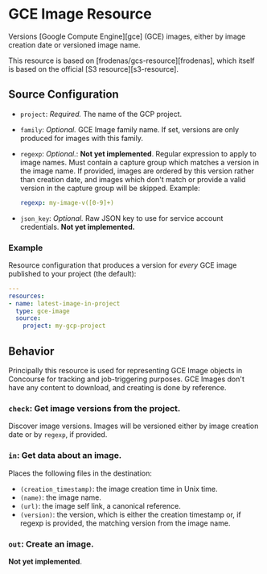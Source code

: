 # GCE Image Resource

Versions [Google Compute Engine][gce] (GCE) images, either by image creation date or versioned image name.

This resource is based on [frodenas/gcs-resource][frodenas], which itself is based on the official
[S3 resource][s3-resource].

## Source Configuration

* `project`: *Required.* The name of the GCP project.

* `family`: *Optional.* GCE Image family name. If set, versions are only produced for images with this family.

* `regexp`: *Optional.*: **Not yet implemented**. Regular expression to apply to image names. Must contain a
  capture group which matches a version in the image name. If provided, images are ordered by this version rather than creation date, and images which don't match or provide a valid version in the capture group will be skipped. Example:

    ```yaml
    regexp: my-image-v([0-9]+)
    ```

* `json_key`: *Optional.* Raw JSON key to use for service account credentials. **Not yet implemented.**

### Example

Resource configuration that produces a version for *every* GCE image published to your project (the default):

```yaml
---
resources:
- name: latest-image-in-project
  type: gce-image
  source:
    project: my-gcp-project
```

## Behavior

Principally this resource is used for representing GCE Image objects in Concourse for tracking and
job-triggering purposes. GCE Images don't have any content to download, and creating is done by reference.

### `check`: Get image versions from the project.

Discover image versions. Images will be versioned either by image creation date or by `regexp`, if provided.

### `in`: Get data about an image.

Places the following files in the destination:

* `(creation_timestamp)`: the image creation time in Unix time.
* `(name)`: the image name.
* `(url)`: the image self link, a canonical reference.
* `(version)`: the version, which is either the creation timestamp or, if regexp is provided, the matching
  version from the image name.

### `out`: Create an image.

**Not yet implemented**.
